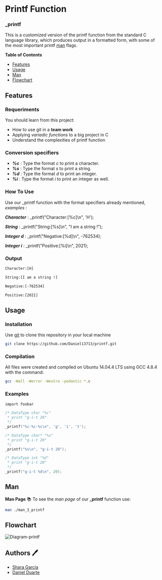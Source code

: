 # Printf Function

### _printf

This is a customized version of the printf function from the standard C language library, which produces output in a formatted form, with some of the most important printf [man](https://man7.org/linux/man-pages/man3/printf.3.html) flags.

**Table of Contents**

- [Features](#features)
- [Usage](#usage)
- [Man](#man)
- [Flowchart](#flowchart)

## Features
### Requeriments
You should learn from this project:

- How to use git in a **team work**
- Applying *variadic functions* to a big project in C
- Understand the complexities of printf function

### Conversion specifiers
- ***%c***  : Type the format *c* to print a character.
- ***%s***  : Type the format *s* to print a string.
- ***%d***  : Type the format *d* to print an integer.
- ***%i***  : Type the format *i* to print an integer as well.

### How To Use

Use our _printf function with the format specifiers already mentioned, *examples* :

***Character*** : _printf("Character:[%c]\n", 'H');

***String***    : _printf("String:[%s]\n", "I am a string !");

***Integer d*** : _printf("Negative:[%d]\n", -762534);

***Integer i***   : _printf("Positive:[%i]\n", 2021);


### Output
```bash
Character:[H]
```
```bash
String:[I am a string !]
```
```bash
Negative:[-762534]
```
```bash
Positive:[2021]
```

## Usage
### Installation

Use [git](https://docs.github.com/en/repositories/creating-and-managing-repositories/cloning-a-repository) to clone this repository in your local machine

```bash
git clone https://github.com/Daniel13713/printf.git
```

### Compilation

All files were created and compiled on Ubuntu 14.04.4 LTS using GCC 4.8.4 with the command:

```bash
gcc -Wall -Werror -Wextra -pedantic *.c
```

### Examples

```c
import foobar

/* DataType char "%c"
 * print "g-i-t 20"
 */
_printf("%c-%c-%c\n", 'g', 'i', 't');

/* DataType char* "%s"
 * print "g-i-t 20"
 */
_printf("%s\n", "g-i-t 20");

/* DataType int "%d"
 * print "g-i-t 20"
 */
_printf("g-i-t %d\n", 20);
```
## Man
**Man Page** :books:
To see the *man page* of our **_printf** function use:

```bash
man ./man_3_printf
```

## Flowchart
![Diagram-printf](https://user-images.githubusercontent.com/90220978/141025365-34109753-6adf-4853-ab6c-ddf5575101eb.png)


## Authors :pen:
- [Shara García](https://www.linkedin.com/in/sharagb/)
- [Daniel Duarte](https://github.com/Daniel13713)
